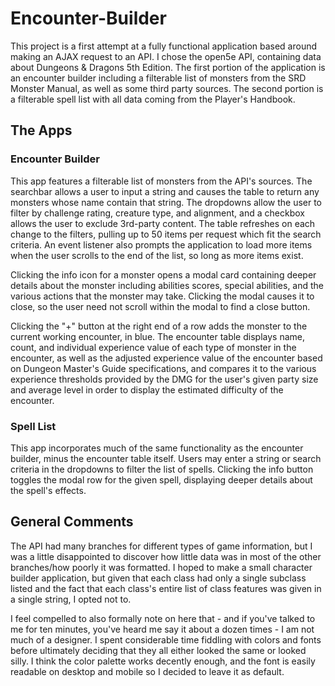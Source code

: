 # Encounter-Builder

This project is a first attempt at a fully functional application based around making an AJAX request to an API. I chose the open5e API, containing data about Dungeons & Dragons 5th Edition. The first portion of the application is an encounter builder including a filterable list of monsters from the SRD Monster Manual, as well as some third party sources. The second portion is a filterable spell list with all data coming from the Player's Handbook.

## The Apps
### Encounter Builder

This app features a filterable list of monsters from the API's sources. The searchbar allows a user to input a string and causes the table to return any monsters whose name contain that string. The dropdowns allow the user to filter by challenge rating, creature type, and alignment, and a checkbox allows the user to exclude 3rd-party content. The table refreshes on each change to the filters, pulling up to 50 items per request which fit the search criteria. An event listener also prompts the application to load more items when the user scrolls to the end of the list, so long as more items exist.

Clicking the info icon for a monster opens a modal card containing deeper details about the monster including abilities scores, special abilities, and the various actions that the monster may take. Clicking the modal causes it to close, so the user need not scroll within the modal to find a close button.

Clicking the "+" button at the right end of a row adds the monster to the current working encounter, in blue. The encounter table displays name, count, and individual experience value of each type of monster in the encounter, as well as the adjusted experience value of the encounter based on Dungeon Master's Guide specifications, and compares it to the various experience thresholds provided by the DMG for the user's given party size and average level in order to display the estimated difficulty of the encounter.


### Spell List

This app incorporates much of the same functionality as the encounter builder, minus the encounter table itself. Users may enter a string or search criteria in the dropdowns to filter the list of spells. Clicking the info button toggles the modal row for the given spell, displaying deeper details about the spell's effects.

## General Comments

The API had many branches for different types of game information, but I was a little disappointed to discover how little data was in most of the other branches/how poorly it was formatted. I hoped to make a small character builder application, but given that each class had only a single subclass listed and the fact that each class's entire list of class features was given in a single string, I opted not to.

I feel compelled to also formally note on here that - and if you've talked to me for ten minutes, you've heard me say it about a dozen times -  I am not much of a designer. I spent considerable time fiddling with colors and fonts before ultimately deciding that they all either looked the same or looked silly. I think the color palette works decently enough, and the font is easily readable on desktop and mobile so I decided to leave it as default.
